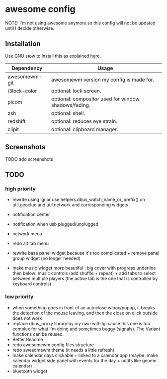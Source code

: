 # awesome config

NOTE: I'm not using awesome anymore so this config will not be updated until I decide otherwise.

## Installation

Use GNU stow to install this as explained [here](../../../README.md).

| Dependency | Usage |
| - | - |
| awesomewm-git | awesomewm version my config is made for. |
| i3lock-color | optional: lock screen. |
| picom | optional: compositor used for window shadows/fading. |
| zsh | optional: shell. |
| redshift | optional: reduces eye strain. |
| clipit | optional: clipboard manager. |

## Screenshots

TODO add screenshots


## TODO

### high priority
- rewrite using lgi or use helpers.dbus_watch_name_or_prefix() on util.geoclue and util.network and corresponding widgets
- notification center
- notification when usb plugged/unplugged
- network menu
- redo alt tab menu
- rewrite base panel widget because it's too complicated + remove panel group widget (no longer needed)

- make music widget more beautiful : big cover with progress underline then below: music controls (add shuffle + repeat) + add tabs to select between multiple players (the active tab is the one that is controlled by keyboard controls)

### low priority
- when something goes in front of an autoclose wibox/popup, it breaks the detection of the mouse leaving, and then the close on click outside does not work
- replace dbus_proxy library by my own with lgi cause this one is too complex for what I'm doing and sometimes buggy (signals). The Variant functions can be reused.
- Better Readme
- redo awesomewm config files structure
- redo awesomewm theme (it needs a little refresh)
- make calendar days clickable + linked to a calendar app (maybe: make calendar widget side panel with events for the day + notifs like gnome calendar)
- bluetooth widget
